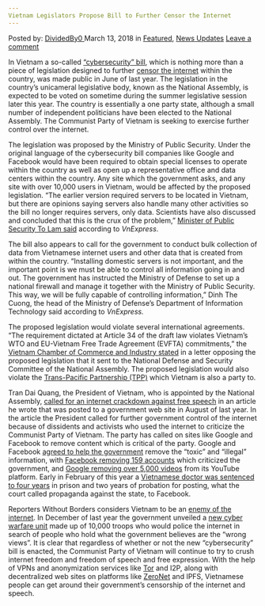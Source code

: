 ```yaml
---
Vietnam Legislators Propose Bill to Further Censor the Internet
---
```

<article class="post-listing post-25029 post type-post status-publish format-standard has-post-thumbnail hentry 
category-news-updates tag-bill tag-censor tag-internet tag-legislators tag-propose tag-vietnam">
<div class="post-inner">
<span>Posted by: <a href="https://www.deepdotweb.com/author/dividedby0/" title="">DividedBy0 </a></span>
<span>March 13, 2018</span>
<span>in <a href="https://www.deepdotweb.com/category/deepdot-news/" rel="category tag">Featured</a>, <a href="https://www.deepdotweb.com/category/news-updates/" rel="category tag">News Updates</a></span>
<span><a href="https://www.deepdotweb.com/2018/03/13/vietnam-legislators-propose-bill-censor-internet/#respond">Leave a comment</a></span>


<p>In Vietnam a so-called <a href="https://www.washingtonpost.com/news/theworldpost/wp/2018/02/19/vietnam-internet/">“cybersecurity” bill</a>, which is nothing more than a piece of legislation designed to further <a href="https://www.deepdotweb.com/tag/censorship/">censor the internet</a> within the country, was made public in June of last year. The legislation in the country’s unicameral legislative body, known as the National Assembly, is expected to be voted on sometime during the summer legislative session later this year. The country is essentially a one party state, although a small number of independent politicians have been elected to the National Assembly. The Communist Party of Vietnam is seeking to exercise further control over the internet.</p>
<p>The legislation was proposed by the Ministry of Public Security. Under the original language of the cybersecurity bill companies like Google and Facebook would have been required to obtain special licenses to operate within the country as well as open up a representative office and data centers within the country. Any site which the government asks, and any site with over 10,000 users in Vietnam, would be affected by the proposed legislation. “The earlier version required servers to be located in Vietnam, but there are opinions saying servers also handle many other activities so the bill no longer requires servers, only data. Scientists have also discussed and concluded that this is the crux of the problem,” <a href="https://e.vnexpress.net/news/news/vietnam-cuts-domestic-server-requirement-for-foreign-firms-from-cyber-security-bill-3697069.html">Minister of Public Security To Lam said</a> according to <em>VnExpress</em>.</p>
<p>The bill also appears to call for the government to conduct bulk collection of data from Vietnamese internet users and other data that is created from within the country. “Installing domestic servers is not important, and the important point is we must be able to control all information going in and out. The government has instructed the Ministry of Defense to set up a national firewall and manage it together with the Ministry of Public Security. This way, we will be fully capable of controlling information,” Dinh The Cuong, the head of the Ministry of Defense&#8217;s Department of Information Technology said according to <em>VnExpress.</em></p>
<p>The proposed legislation would violate several international agreements. “The requirement dictated at Article 34 of the draft law violates Vietnam’s WTO and EU-Vietnam Free Trade Agreement (EVFTA) commitments,” the <a href="https://tuoitrenews.vn/news/business/20171103/draft-law-requires-facebook-google-to-open-data-centers-in-vietnam/42438.html">Vietnam Chamber of Commerce and Industry stated</a> in a letter opposing the proposed legislation that it sent to the National Defense and Security Committee of the National Assembly. The proposed legislation would also violate the <a href="https://www.deepdotweb.com/2016/02/09/trans-pacific-partnership-signed/">Trans-Pacific Partnership (TPP)</a> which Vietnam is also a party to.</p>
<p>Tran Dai Quang, the President of Vietnam, who is appointed by the National Assembly, <a href="https://www.reuters.com/article/us-vietnam-internet/vietnams-president-calls-for-tougher-internet-controls-idUSKCN1B00JW">called for an internet crackdown against free speech</a> in an article he wrote that was posted to a government web site in August of last year. In the article the President called for further government control of the internet because of dissidents and activists who used the internet to criticize the Communist Party of Vietnam. The party has called on sites like Google and Facebook to remove content which is critical of the party. Google and Facebook <a href="https://www.reuters.com/article/us-vietnam-google/vietnam-says-google-will-cooperate-in-removal-of-toxic-content-idUSKBN18M19U">agreed to help the government</a> remove the “toxic” and “illegal” information, with <a href="https://e.vnexpress.net/news/news/facebook-removes-159-anti-government-accounts-at-vietnam-s-request-official-3688612.html">Facebook removing 159 accounts</a> which criticized the government, and <a href="https://e.vnexpress.net/news/news/vietnam-unhappy-with-how-facebook-handles-requests-to-remove-toxic-content-3672127.html">Google removing over 5,000 videos</a> from its YouTube platform. Early in February of this year a <a href="https://e.vnexpress.net/news/news/vietnamese-facebooker-sentenced-to-4-years-in-prison-for-anti-state-propaganda-3707078.html">Vietnamese doctor was sentenced to four years</a> in prison and two years of probation for posting, what the court called propaganda against the state, to Facebook.</p>
<p>Reporters Without Borders considers Vietnam to be an <a href="http://march12.rsf.org/i/Report_EnemiesoftheInternet_2012.pdf">enemy of the internet</a>. In December of last year the government unveiled a <a href="https://www.reuters.com/article/us-vietnam-security-cyber/vietnam-unveils-10000-strong-cyber-unit-to-combat-wrong-views-idUSKBN1EK0XN">new cyber warfare unit</a> made up of 10,000 troops who would police the internet in search of people who hold what the government believes are the “wrong views”. It is clear that regardless of whether or not the new “cybersecurity” bill is enacted, the Communist Party of Vietnam will continue to try to crush internet freedom and freedom of speech and free expression. With the help of VPNs and anonymization services like <a href="https://www.deepdotweb.com/2016/12/21/pluggable-transports-tor-dodging-censorship/">Tor</a> and I2P, along with decentralized web sites on platforms like <a href="https://www.deepdotweb.com/2016/12/24/zeronet-disrupting-world-wide-web-kptx/">ZeroNet</a> and IPFS, Vietnamese people can get around their government’s censorship of the internet and speech.</p>
</div>
<span style="display:none"><a href="https://www.deepdotweb.com/tag/bill/" rel="tag">bill</a> <a href="https://www.deepdotweb.com/tag/censor/" rel="tag">censor</a> <a href="https://www.deepdotweb.com/tag/internet/" rel="tag">internet</a> <a href="https://www.deepdotweb.com/tag/legislators/" rel="tag">legislators</a> <a href="https://www.deepdotweb.com/tag/propose/" rel="tag">propose</a> <a href="https://www.deepdotweb.com/tag/vietnam/" rel="tag">vietnam</a></span> <span style="display:none" class="updated">2018-03-13</span>
<div style="display:none" class="vcard author" itemprop="author" itemscope itemtype="http://schema.org/Person"><strong class="fn" itemprop="name"><a href="https://www.deepdotweb.com/author/dividedby0/" title="Posts by DividedBy0" rel="author">DividedBy0</a></strong></div>
</div>
</article>

